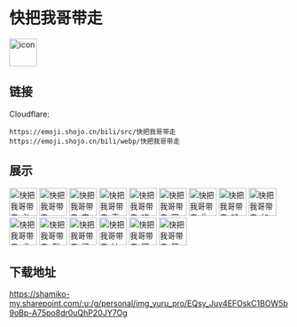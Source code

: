 # 快把我哥带走
<img src="https://emoji.shojo.cn/bili/src/快把我哥带走/icon.png" width="50" height="50" alt="icon">

## 链接
Cloudflare:
```
https://emoji.shojo.cn/bili/src/快把我哥带走
https://emoji.shojo.cn/bili/webp/快把我哥带走
```
## 展示
<img src="https://emoji.shojo.cn/bili/src/快把我哥带走/快把我哥带走-必胜.png" width="50" height="50" alt="快把我哥带走-必胜">
<img src="https://emoji.shojo.cn/bili/src/快把我哥带走/快把我哥带走-ZZZ.png" width="50" height="50" alt="快把我哥带走-ZZZ">
<img src="https://emoji.shojo.cn/bili/src/快把我哥带走/快把我哥带走-完蛋.png" width="50" height="50" alt="快把我哥带走-完蛋">
<img src="https://emoji.shojo.cn/bili/src/快把我哥带走/快把我哥带走-喜欢.png" width="50" height="50" alt="快把我哥带走-喜欢">
<img src="https://emoji.shojo.cn/bili/src/快把我哥带走/快把我哥带走-吃瓜.png" width="50" height="50" alt="快把我哥带走-吃瓜">
<img src="https://emoji.shojo.cn/bili/src/快把我哥带走/快把我哥带走-嘿.png" width="50" height="50" alt="快把我哥带走-嘿">
<img src="https://emoji.shojo.cn/bili/src/快把我哥带走/快把我哥带走-生气.png" width="50" height="50" alt="快把我哥带走-生气">
<img src="https://emoji.shojo.cn/bili/src/快把我哥带走/快把我哥带走-吨吨吨.png" width="50" height="50" alt="快把我哥带走-吨吨吨">
<img src="https://emoji.shojo.cn/bili/src/快把我哥带走/快把我哥带走-加油.png" width="50" height="50" alt="快把我哥带走-加油">
<img src="https://emoji.shojo.cn/bili/src/快把我哥带走/快把我哥带走-求求了.png" width="50" height="50" alt="快把我哥带走-求求了">
<img src="https://emoji.shojo.cn/bili/src/快把我哥带走/快把我哥带走-倒了.png" width="50" height="50" alt="快把我哥带走-倒了">
<img src="https://emoji.shojo.cn/bili/src/快把我哥带走/快把我哥带走-哥哥比心.png" width="50" height="50" alt="快把我哥带走-哥哥比心">
<img src="https://emoji.shojo.cn/bili/src/快把我哥带走/快把我哥带走-妹妹比心.png" width="50" height="50" alt="快把我哥带走-妹妹比心">
<img src="https://emoji.shojo.cn/bili/src/快把我哥带走/快把我哥带走-盯.png" width="50" height="50" alt="快把我哥带走-盯">
<img src="https://emoji.shojo.cn/bili/src/快把我哥带走/快把我哥带走-狂吃.png" width="50" height="50" alt="快把我哥带走-狂吃">

## 下载地址

https://shamiko-my.sharepoint.com/:u:/g/personal/img_yuru_pro/EQsy_Juv4EFOskC1BOW5b9oBp-A75po8dr0uQhP20JY7Og